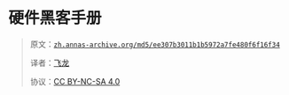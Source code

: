 # 硬件黑客手册

> 原文：[`zh.annas-archive.org/md5/ee307b3011b1b5972a7fe480f6f16f34`](https://zh.annas-archive.org/md5/ee307b3011b1b5972a7fe480f6f16f34)
> 
> 译者：[飞龙](https://github.com/wizardforcel)
> 
> 协议：[CC BY-NC-SA 4.0](http://creativecommons.org/licenses/by-nc-sa/4.0/)
